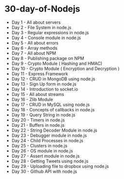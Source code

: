 # 30-day-of-Nodejs


+ Day 1 - All about servers
+ Day 2 - File System in node.js
+ Day 3 - Regular expressions in node.js
+ Day 4 - Console module in node.js
+ Day 5 - All about errors
+ Day 6 - Array methods
+ Day 7 - All about NPM
+ Day 8 - Publishing package on NPM
+ Day 9 - Crypto Module ( Hashing and HMAC)
+ Day 10 - Crypto Module ( Encryption and Decryption )
+ Day 11 - Express Framework
+ Day 12 - CRUD in MongoDB using node.js
+ Day 13 - Sign Up form in node.js
+ Day 14 - Introduction to socket.io
+ Day 15 - All about streams
+ Day 16 - Zlib Module
+ Day 17 - CRUD in MySQL using node.js
+ Day 18 - Concepts of callbacks in node.js
+ Day 19 - Query String in node.js
+ Day 20 - Timers in node.js
+ Day 21 - Buffers in node.js
+ Day 22 - String Decoder Module in node.js
+ Day 23 - Debugger module in node.js
+ Day 24 - Child Processes in node.js
+ Day 25 - Clusters in node.js
+ Day 26 - OS module in node.js
+ Day 27 - Assert module in node.js
+ Day 28 - Getting Tweets using node.js
+ Day 29 - Uploading file to dropbox using node.js
+ Day 30 - Github API with node.js
